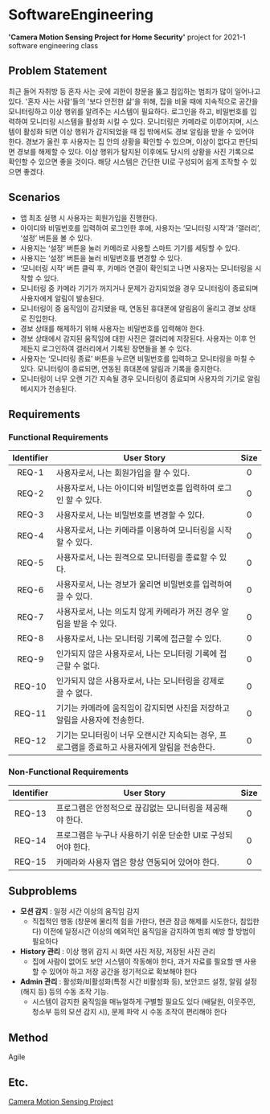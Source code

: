 # SoftwareEngineering

**'Camera Motion Sensing Project for Home Security'** project for 2021-1 software engineering class


## Problem Statement
최근 들어 자취방 등 혼자 사는 곳에 괴한이 창문을 뚫고 침입하는 범죄가 많이 일어나고 있다. '혼자 사는 사람'들의 '보다 안전한 삶'을 위해, 집을 비울 때에 지속적으로 공간을 모니터링하고 이상 행위를 알려주는 시스템이 필요하다. 로그인을 하고, 비밀번호를 입력하여 모니터링 시스템을 활성화 시킬 수 있다. 모니터링은 카메라로 이루어지며, 시스템이 활성화 되면 이상 행위가 감지되었을 때 집 밖에서도 경보 알림을 받을 수 있어야 한다. 경보가 울린 후 사용자는 집 안의 상황을 확인할 수 있으며, 이상이 없다고 판단되면 경보를 해제할 수 있다. 이상 행위가 탐지된 이후에도 당시의 상황을 사진 기록으로 확인할 수 있으면 좋을 것이다. 해당 시스템은 간단한 UI로 구성되어 쉽게 조작할 수 있으면 좋겠다.


## Scenarios
- 앱 최초 실행 시 사용자는 회원가입을 진행한다. 
- 아이디와 비밀번호를 입력하여 로그인한 후에, 사용자는 ‘모니터링 시작’과 ‘갤러리’, ‘설정’ 버튼을 볼 수 있다. 
- 사용지는 ‘설정’ 버튼을 눌러 카메라로 사용할 스마트 기기를 세팅할 수 있다.
- 사용지는 ‘설정’ 버튼을 눌러 비밀번호를 변경할 수 있다.
- ‘모니터링 시작’ 버튼 클릭 후, 카메라 연결이 확인되고 나면 사용자는 모니터링을 시작할 수 있다. 
- 모니터링 중 카메라 기기가 꺼지거나 문제가 감지되었을 경우 모니터링이 종료되며 사용자에게 알림이 발송된다.
- 모니터링이 중 움직임이 감지됐을 때, 연동된 휴대폰에 알림음이 울리고 경보 상태로 진입한다. 
- 경보 상태를 해제하기 위해 사용자는 비밀번호를 입력해야 한다.
- 경보 상태에서 감지된 움직임에 대한 사진은 갤러리에 저장된다. 사용자는 이후 언제든지 로그인하여 갤러리에서 기록된 장면들을 볼 수 있다. 
- 사용자는 ‘모니터링 종료’ 버튼을 누르면 비밀번호를 입력하고 모니터링을 마칠 수 있다. 모니터링이 종료되면, 연동된 휴대폰에 알림과 기록을 중지한다.
- 모니터링이 너무 오랜 기간 지속될 경우 모니터링이 종료되며 사용자의 기기로 알림 메시지가 전송된다.


## Requirements
### Functional Requirements
Identifier | User Story | Size
:---------:|-----------|:----:
REQ-1 | 사용자로서, 나는 회원가입을 할 수 있다. | 0
REQ-2 | 사용자로서, 나는 아이디와 비밀번호를 입력하여 로그인 할 수 있다. | 0
REQ-3 | 사용자로서, 나는 비밀번호를 변경할 수 있다. | 0
REQ-4 | 사용자로서, 나는 카메라를 이용하여 모니터링을 시작할 수 있다. | 0
REQ-5 | 사용자로서, 나는 원격으로 모니터링을 종료할 수 있다. | 0
REQ-6 | 사용자로서, 나는 경보가 울리면 비밀번호를 입력하여 끌 수 있다. | 0
REQ-7 | 사용자로서, 나는 의도치 않게 카메라가 꺼진 경우 알림을 받을 수 있다. | 0
REQ-8 | 사용자로서, 나는 모니터링 기록에 접근할 수 있다. | 0
REQ-9 | 인가되지 않은 사용자로서, 나는 모니터링 기록에 접근할 수 없다. | 0
REQ-10 | 인가되지 않은 사용자로서, 나는 모니터링을 강제로 끌 수 없다. | 0
REQ-11 | 기기는 카메라에 움직임이 감지되면 사진을 저장하고 알림을 사용자에 전송한다. | 0
REQ-12 | 기기는 모니터링이 너무 오랜시간 지속되는 경우, 프로그램을 종료하고 사용자에게 알림을 전송한다. | 0


### Non-Functional Requirements
Identifier | User Story | Size
:---------:|-----------|:----:
REQ-13 | 프로그램은 안정적으로 끊김없는 모니터링을 제공해야 한다. | 0
REQ-14 | 프로그램은 누구나 사용하기 쉬운 단순한 UI로 구성되어야 한다. | 0
REQ-15 | 카메라와 사용자 앱은 항상 연동되어 있어야 한다. | 0


## Subproblems
- **모션 감지** : 일정 시간 이상의 움직임 감지
  - 직접적인 행동 (창문에 물리적 힘을 가한다, 현관 잠금 해제를 시도한다, 침입한다) 이전에 일정시간 이상의 예외적인 움직임을 감지하여 범죄 예방 할 방법이 필요하다
- **History 관리** : 이상 행위 감지 시 화면 사진 저장, 저장된 사진 관리
  - 집에 사람이 없어도 보안 시스템이 작동해야 한다, 과거 자료를 필요할 땐 사용할 수 있어야 하고 저장 공간을 정기적으로 확보해야 한다
- **Admin 관리** : 활성화/비활성화(특정 시간 비활성화 등), 보안코드 설정, 알림 설정(해지 등) 등의 수동 조작 기능.
  - 시스템이 감지한 움직임을 매뉴얼하게 구별할 필요도 있다 (배달원, 이웃주민, 청소부 등의 모션 감지 시), 문제 파악 시 수동 조작이 편리해야 한다


## Method
Agile


## Etc.
[Camera Motion Sensing Project](https://nevonprojects.com/camera-motion-sensing-project/)
